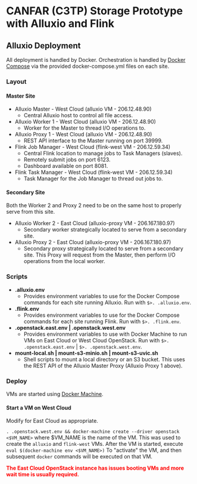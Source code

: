 ---
---

CANFAR (C3TP) Storage Prototype with Alluxio and Flink
======================================================

## Alluxio Deployment

All deployment is handled by Docker.  Orchestration is handled by [Docker Compose](https://docs.docker.com/compose/overview/) via the provided
docker-compose.yml files on each site.

### Layout

#### Master Site
- Alluxio Master - West Cloud (alluxio VM - 206.12.48.90)
  - Central Alluxio host to control all file access.
- Alluxio Worker 1 - West Cloud (alluxio VM - 206.12.48.90)
  - Worker for the Master to thread I/O operations to.
- Alluxio Proxy 1 - West Cloud (alluxio VM - 206.12.48.90)
  - REST API interface to the Master running on port 39999.
- Flink Job Manager - West Cloud (flink-west VM - 206.12.59.34)
  - Central Flink location to manage jobs to Task Managers (slaves).
  - Remotely submit jobs on port 6123.
  - Dashboard available on port 8081.
- Flink Task Manager - West Cloud (flink-west VM - 206.12.59.34)
  - Task Manager for the Job Manager to thread out jobs to.

#### Secondary Site
Both the Worker 2 and Proxy 2 need to be on the same host to properly
serve from this site.
- Alluxio Worker 2 - East Cloud (alluxio-proxy VM - 206.167.180.97)
  - Secondary worker strategically located to serve from a secondary site.
- Alluxio Proxy 2 - East Cloud (alluxio-proxy VM - 206.167.180.97)
  - Secondary proxy strategically located to serve from a secondary site.  This Proxy will request from the Master, then perform I/O operations from the local worker.

### Scripts
- **.alluxio.env**
  - Provides environment variables to use for the Docker Compose commands for each site running Alluxio.  Run with `$>. .alluxio.env`.
- **.flink.env**
  - Provides environment variables to use for the Docker Compose commands for each site running Flink.  Run with `$>. .flink.env`.
- **.openstack.east.env \| .openstack.west.env**
  - Provides environment variables to use with Docker Machine to run VMs on East Cloud or West Cloud OpenStack.  Run with `$>. .openstack.east.env` \| `$>. .openstack.west.env`.
- **mount-local.sh \| mount-s3-minio.sh \| mount-s3-uvic.sh**
  - Shell scripts to mount a local directory or an S3 bucket.  This uses the REST API of the Alluxio Master Proxy (Alluxio Proxy 1 above).

### Deploy
VMs are started using [Docker Machine](https://docs.docker.com/machine/overview/).

#### Start a VM on West Cloud
Modify for East Cloud as appropriate.

`. .openstack.west.env && docker-machine create --driver openstack <$VM_NAME>` where $VM_NAME is the name of the VM.  This was used to create the `alluxio` and `flink-west` VMs.
After the VM is started, execute
`eval $(docker-machine env <$VM_NAME>)`
To "activate" the VM, and then subsequent `docker` commands will be executed on that VM.

<span style="color: red;">**The East Cloud OpenStack instance has issues booting VMs and more wait time is usually required.**</span>


